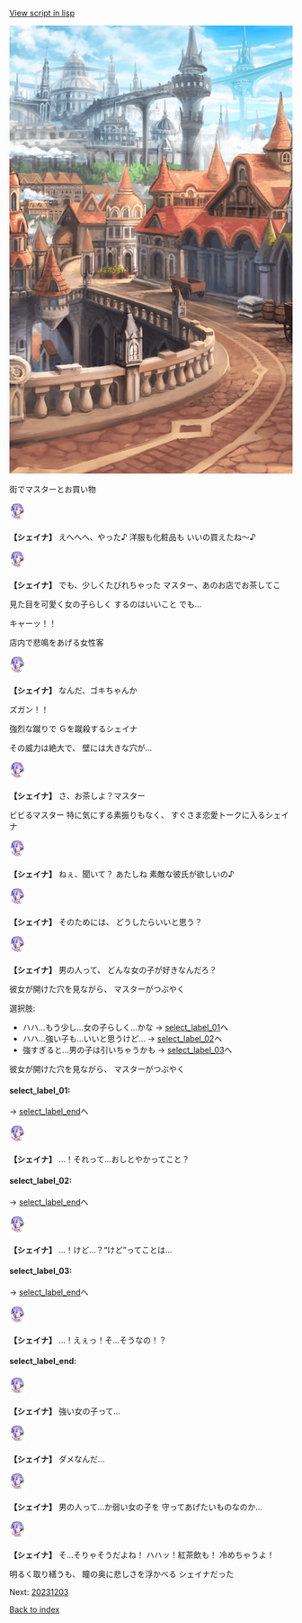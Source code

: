 [View script in lisp](../scripts/20231202.txt)

![town.png](../images/backgrounds/town.png)

街でマスターとお買い物

<img src="../images/units/202311.png" alt="202311.png" height="34"/>

**【シェイナ】**
えへへへ、やった♪
洋服も化粧品も
いいの買えたね～♪

<img src="../images/units/202311.png" alt="202311.png" height="34"/>

**【シェイナ】**
でも、少しくたびれちゃった
マスター、あのお店でお茶してこ

見た目を可愛く女の子らしく
するのはいいこと
でも…

キャーッ！！

店内で悲鳴をあげる女性客

<img src="../images/units/202311.png" alt="202311.png" height="34"/>

**【シェイナ】**
なんだ、ゴキちゃんか

ズガン！！

強烈な蹴りで
Ｇを蹴殺するシェイナ

その威力は絶大で、
壁には大きな穴が…

<img src="../images/units/202311.png" alt="202311.png" height="34"/>

**【シェイナ】**
さ、お茶しよ？マスター

ビビるマスター
特に気にする素振りもなく、
すぐさま恋愛トークに入るシェイナ

<img src="../images/units/202311.png" alt="202311.png" height="34"/>

**【シェイナ】**
ねぇ、聞いて？
あたしね
素敵な彼氏が欲しいの♪

<img src="../images/units/202311.png" alt="202311.png" height="34"/>

**【シェイナ】**
そのためには、
どうしたらいいと思う？

<img src="../images/units/202311.png" alt="202311.png" height="34"/>

**【シェイナ】**
男の人って、
どんな女の子が好きなんだろ？

彼女が開けた穴を見ながら、
マスターがつぶやく

選択肢:
- ハハ…もう少し…女の子らしく…かな → [select_label_01](#select_label_01)へ
- ハハ…強い子も…いいと思うけど… → [select_label_02](#select_label_02)へ
- 強すぎると…男の子は引いちゃうかも → [select_label_03](#select_label_03)へ

彼女が開けた穴を見ながら、
マスターがつぶやく

#### select_label_01:
 → [select_label_end](#select_label_end)へ

<img src="../images/units/202311.png" alt="202311.png" height="34"/>

**【シェイナ】**
…！それって…おしとやかってこと？

#### select_label_02:
 → [select_label_end](#select_label_end)へ

<img src="../images/units/202311.png" alt="202311.png" height="34"/>

**【シェイナ】**
…！けど…？“けど”ってことは…

#### select_label_03:
 → [select_label_end](#select_label_end)へ

<img src="../images/units/202311.png" alt="202311.png" height="34"/>

**【シェイナ】**
…！えぇっ！そ…そうなの！？

#### select_label_end:

<img src="../images/units/202311.png" alt="202311.png" height="34"/>

**【シェイナ】**
強い女の子って…

<img src="../images/units/202311.png" alt="202311.png" height="34"/>

**【シェイナ】**
ダメなんだ…

<img src="../images/units/202311.png" alt="202311.png" height="34"/>

**【シェイナ】**
男の人って…か弱い女の子を
守ってあげたいものなのか…

<img src="../images/units/202311.png" alt="202311.png" height="34"/>

**【シェイナ】**
そ…そりゃそうだよね！
ハハッ！紅茶飲も！
冷めちゃうよ！

明るく取り繕うも、
瞳の奥に悲しさを浮かべる
シェイナだった


Next: [20231203](20231203.md)

[Back to index](index.md)

